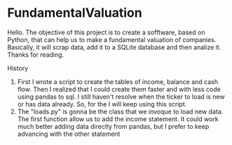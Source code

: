 # FundamentalValuation
Hello. 
The objective of this project is to create a sofftware, based on Python, that can help us to make a fundamental valuation of companies.
Basically, it will scrap data, add it to a SQLite database and then analize it.
Thanks for reading.

History
1. First I wrote a script to create the tables of income, balance and cash flow. Then I realized that I could create them faster and with less code using pandas to sql. I still haven't resolve when the ticker to load is new or has data already. So, for the I will keep using this script.
2. The "loads.py" is gonna be the class that we invoque to load new data. 
    The first function allow us to add the income statement. It could work much better adding data directly from pandas, but I prefer to keep advancing with the other statement
